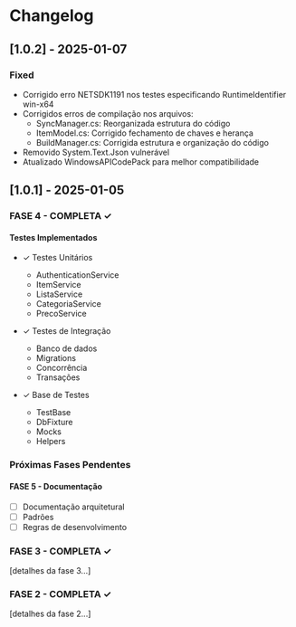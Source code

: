 # Changelog

## [1.0.2] - 2025-01-07
### Fixed
- Corrigido erro NETSDK1191 nos testes especificando RuntimeIdentifier win-x64
- Corrigidos erros de compilação nos arquivos:
  - SyncManager.cs: Reorganizada estrutura do código
  - ItemModel.cs: Corrigido fechamento de chaves e herança
  - BuildManager.cs: Corrigida estrutura e organização do código
- Removido System.Text.Json vulnerável
- Atualizado WindowsAPICodePack para melhor compatibilidade

## [1.0.1] - 2025-01-05

### FASE 4 - COMPLETA ✓

#### Testes Implementados
- ✓ Testes Unitários
  - AuthenticationService
  - ItemService
  - ListaService
  - CategoriaService
  - PrecoService
  
- ✓ Testes de Integração
  - Banco de dados
  - Migrations
  - Concorrência
  - Transações

- ✓ Base de Testes
  - TestBase
  - DbFixture
  - Mocks
  - Helpers

### Próximas Fases Pendentes

#### FASE 5 - Documentação
- [ ] Documentação arquitetural
- [ ] Padrões
- [ ] Regras de desenvolvimento

### FASE 3 - COMPLETA ✓
[detalhes da fase 3...]

### FASE 2 - COMPLETA ✓
[detalhes da fase 2...]
